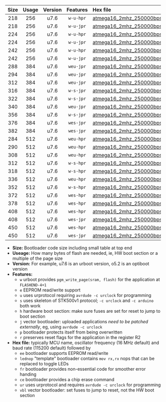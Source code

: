 |Size|Usage|Version|Features|Hex file|
|:-:|:-:|:-:|:-:|:--|
|218|256|u7.6|`w-u-hpr`|[atmega16_2mhz_250000bps_ur.hex](https://raw.githubusercontent.com/stefanrueger/urboot/main//atmega16_2mhz_250000bps_ur.hex)|
|218|256|u7.6|`w-u-jpr`|[atmega16_2mhz_250000bps_ur_vbl.hex](https://raw.githubusercontent.com/stefanrueger/urboot/main//atmega16_2mhz_250000bps_ur_vbl.hex)|
|224|256|u7.6|`w-u-hpr`|[atmega16_2mhz_250000bps_lednop_ur.hex](https://raw.githubusercontent.com/stefanrueger/urboot/main//atmega16_2mhz_250000bps_lednop_ur.hex)|
|224|256|u7.6|`w-u-jpr`|[atmega16_2mhz_250000bps_lednop_ur_vbl.hex](https://raw.githubusercontent.com/stefanrueger/urboot/main//atmega16_2mhz_250000bps_lednop_ur_vbl.hex)|
|242|256|u7.6|`w-u-hpr`|[atmega16_2mhz_250000bps_lednop_fr_ur.hex](https://raw.githubusercontent.com/stefanrueger/urboot/main//atmega16_2mhz_250000bps_lednop_fr_ur.hex)|
|242|256|u7.6|`w-u-jpr`|[atmega16_2mhz_250000bps_lednop_fr_ur_vbl.hex](https://raw.githubusercontent.com/stefanrueger/urboot/main//atmega16_2mhz_250000bps_lednop_fr_ur_vbl.hex)|
|288|384|u7.6|`weu-jpr`|[atmega16_2mhz_250000bps_ee_ur_vbl.hex](https://raw.githubusercontent.com/stefanrueger/urboot/main//atmega16_2mhz_250000bps_ee_ur_vbl.hex)|
|294|384|u7.6|`weu-jpr`|[atmega16_2mhz_250000bps_ee_lednop_ur_vbl.hex](https://raw.githubusercontent.com/stefanrueger/urboot/main//atmega16_2mhz_250000bps_ee_lednop_ur_vbl.hex)|
|312|384|u7.6|`weu-jpr`|[atmega16_2mhz_250000bps_ee_lednop_fr_ur_vbl.hex](https://raw.githubusercontent.com/stefanrueger/urboot/main//atmega16_2mhz_250000bps_ee_lednop_fr_ur_vbl.hex)|
|316|384|u7.6|`w-s-jpr`|[atmega16_2mhz_250000bps_vbl.hex](https://raw.githubusercontent.com/stefanrueger/urboot/main//atmega16_2mhz_250000bps_vbl.hex)|
|322|384|u7.6|`w-s-jpr`|[atmega16_2mhz_250000bps_lednop_vbl.hex](https://raw.githubusercontent.com/stefanrueger/urboot/main//atmega16_2mhz_250000bps_lednop_vbl.hex)|
|340|384|u7.6|`weu-jpr`|[atmega16_2mhz_250000bps_ee_lednop_fr_ce_ur_vbl.hex](https://raw.githubusercontent.com/stefanrueger/urboot/main//atmega16_2mhz_250000bps_ee_lednop_fr_ce_ur_vbl.hex)|
|356|384|u7.6|`w-s-jpr`|[atmega16_2mhz_250000bps_lednop_fr_vbl.hex](https://raw.githubusercontent.com/stefanrueger/urboot/main//atmega16_2mhz_250000bps_lednop_fr_vbl.hex)|
|376|384|u7.6|`wes-jpr`|[atmega16_2mhz_250000bps_ee_vbl.hex](https://raw.githubusercontent.com/stefanrueger/urboot/main//atmega16_2mhz_250000bps_ee_vbl.hex)|
|382|384|u7.6|`wes-jpr`|[atmega16_2mhz_250000bps_ee_lednop_vbl.hex](https://raw.githubusercontent.com/stefanrueger/urboot/main//atmega16_2mhz_250000bps_ee_lednop_vbl.hex)|
|284|512|u7.6|`weu-hpr`|[atmega16_2mhz_250000bps_ee_ur.hex](https://raw.githubusercontent.com/stefanrueger/urboot/main//atmega16_2mhz_250000bps_ee_ur.hex)|
|290|512|u7.6|`weu-hpr`|[atmega16_2mhz_250000bps_ee_lednop_ur.hex](https://raw.githubusercontent.com/stefanrueger/urboot/main//atmega16_2mhz_250000bps_ee_lednop_ur.hex)|
|308|512|u7.6|`weu-hpr`|[atmega16_2mhz_250000bps_ee_lednop_fr_ur.hex](https://raw.githubusercontent.com/stefanrueger/urboot/main//atmega16_2mhz_250000bps_ee_lednop_fr_ur.hex)|
|312|512|u7.6|`w-s-hpr`|[atmega16_2mhz_250000bps.hex](https://raw.githubusercontent.com/stefanrueger/urboot/main//atmega16_2mhz_250000bps.hex)|
|318|512|u7.6|`w-s-hpr`|[atmega16_2mhz_250000bps_lednop.hex](https://raw.githubusercontent.com/stefanrueger/urboot/main//atmega16_2mhz_250000bps_lednop.hex)|
|336|512|u7.6|`weu-hpr`|[atmega16_2mhz_250000bps_ee_lednop_fr_ce_ur.hex](https://raw.githubusercontent.com/stefanrueger/urboot/main//atmega16_2mhz_250000bps_ee_lednop_fr_ce_ur.hex)|
|352|512|u7.6|`w-s-hpr`|[atmega16_2mhz_250000bps_lednop_fr.hex](https://raw.githubusercontent.com/stefanrueger/urboot/main//atmega16_2mhz_250000bps_lednop_fr.hex)|
|372|512|u7.6|`wes-hpr`|[atmega16_2mhz_250000bps_ee.hex](https://raw.githubusercontent.com/stefanrueger/urboot/main//atmega16_2mhz_250000bps_ee.hex)|
|378|512|u7.6|`wes-hpr`|[atmega16_2mhz_250000bps_ee_lednop.hex](https://raw.githubusercontent.com/stefanrueger/urboot/main//atmega16_2mhz_250000bps_ee_lednop.hex)|
|408|512|u7.6|`wes-hpr`|[atmega16_2mhz_250000bps_ee_lednop_fr.hex](https://raw.githubusercontent.com/stefanrueger/urboot/main//atmega16_2mhz_250000bps_ee_lednop_fr.hex)|
|408|512|u7.6|`wes-jpr`|[atmega16_2mhz_250000bps_ee_lednop_fr_vbl.hex](https://raw.githubusercontent.com/stefanrueger/urboot/main//atmega16_2mhz_250000bps_ee_lednop_fr_vbl.hex)|
|450|512|u7.6|`wes-hpr`|[atmega16_2mhz_250000bps_ee_lednop_fr_ce.hex](https://raw.githubusercontent.com/stefanrueger/urboot/main//atmega16_2mhz_250000bps_ee_lednop_fr_ce.hex)|
|450|512|u7.6|`wes-jpr`|[atmega16_2mhz_250000bps_ee_lednop_fr_ce_vbl.hex](https://raw.githubusercontent.com/stefanrueger/urboot/main//atmega16_2mhz_250000bps_ee_lednop_fr_ce_vbl.hex)|

- **Size:** Bootloader code size including small table at top end
- **Useage:** How many bytes of flash are needed, ie, HW boot section or a multiple of the page size
- **Version:** For example, u7.6 is an urboot version, o5.2 is an optiboot version
- **Features:**
  + `w` urboot provides `pgm_write_page(sram, flash)` for the application at `FLASHEND-4+1`
  + `e` EEPROM read/write support
  + `u` uses urprotocol requiring `avrdude -c urclock` for programming
  + `s` uses skeleton of STK500v1 protocol; `-c urclock` and `-c arduino` both work
  + `h` hardware boot section: make sure fuses are set for reset to jump to boot section
  + `j` vector bootloader: uploaded applications *need to be patched externally*, eg, using `avrdude -c urclock`
  + `p` bootloader protects itself from being overwritten
  + `r` preserves reset flags for the application in the register R2
- **Hex file:** typically MCU name, oscillator frequency (16 MHz default) and baud rate (115200 default) followed by
  + `ee` bootloader supports EEPROM read/write
  + `lednop` "template" bootloader contains `mov rx,rx` nops that can be replaced to toggle LEDs
  + `fr` bootloader provides non-essential code for smoother error handing
  + `ce` bootloader provides a chip erase command
  + `ur` uses urprotocol and requires `avrdude -c urclock` for programming
  + `vbl` vector bootloader: set fuses to jump to reset, not the HW boot section
